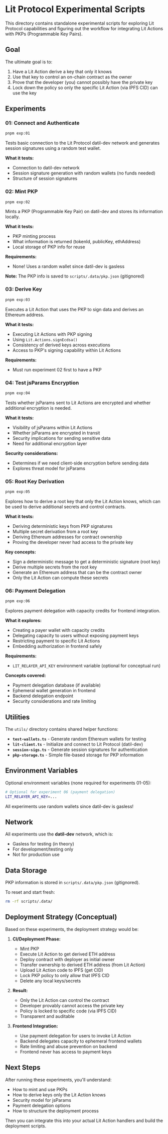# Lit Protocol Experimental Scripts

This directory contains standalone experimental scripts for exploring Lit Protocol capabilities and figuring out the workflow for integrating Lit Actions with PKPs (Programmable Key Pairs).

## Goal

The ultimate goal is to:
1. Have a Lit Action derive a key that only it knows
2. Use that key to control an on-chain contract as the owner
3. Prove that the developer (you) cannot possibly have the private key
4. Lock down the policy so only the specific Lit Action (via IPFS CID) can use the key

## Experiments

### 01: Connect and Authenticate
```bash
pnpm exp:01
```

Tests basic connection to the Lit Protocol datil-dev network and generates session signatures using a random test wallet.

**What it tests:**
- Connection to datil-dev network
- Session signature generation with random wallets (no funds needed)
- Structure of session signatures

### 02: Mint PKP
```bash
pnpm exp:02
```

Mints a PKP (Programmable Key Pair) on datil-dev and stores its information locally.

**What it tests:**
- PKP minting process
- What information is returned (tokenId, publicKey, ethAddress)
- Local storage of PKP info for reuse

**Requirements:**
- None! Uses a random wallet since datil-dev is gasless

**Note:** The PKP info is saved to `scripts/.data/pkp.json` (gitignored)

### 03: Derive Key
```bash
pnpm exp:03
```

Executes a Lit Action that uses the PKP to sign data and derives an Ethereum address.

**What it tests:**
- Executing Lit Actions with PKP signing
- Using `Lit.Actions.signEcdsa()`
- Consistency of derived keys across executions
- Access to PKP's signing capability within Lit Actions

**Requirements:**
- Must run experiment 02 first to have a PKP

### 04: Test jsParams Encryption
```bash
pnpm exp:04
```

Tests whether jsParams sent to Lit Actions are encrypted and whether additional encryption is needed.

**What it tests:**
- Visibility of jsParams within Lit Actions
- Whether jsParams are encrypted in transit
- Security implications for sending sensitive data
- Need for additional encryption layer

**Security considerations:**
- Determines if we need client-side encryption before sending data
- Explores threat model for jsParams

### 05: Root Key Derivation
```bash
pnpm exp:05
```

Explores how to derive a root key that only the Lit Action knows, which can be used to derive additional secrets and control contracts.

**What it tests:**
- Deriving deterministic keys from PKP signatures
- Multiple secret derivation from a root key
- Deriving Ethereum addresses for contract ownership
- Proving the developer never had access to the private key

**Key concepts:**
- Sign a deterministic message to get a deterministic signature (root key)
- Derive multiple secrets from the root key
- Generate an Ethereum address that can be the contract owner
- Only the Lit Action can compute these secrets

### 06: Payment Delegation
```bash
pnpm exp:06
```

Explores payment delegation with capacity credits for frontend integration.

**What it explores:**
- Creating a payer wallet with capacity credits
- Delegating capacity to users without exposing payment keys
- Restricting payment to specific Lit Actions
- Embedding authorization in frontend safely

**Requirements:**
- `LIT_RELAYER_API_KEY` environment variable (optional for conceptual run)

**Concepts covered:**
- Payment delegation database (if available)
- Ephemeral wallet generation in frontend
- Backend delegation endpoint
- Security considerations and rate limiting

## Utilities

The `utils/` directory contains shared helper functions:

- **`test-wallets.ts`** - Generate random Ethereum wallets for testing
- **`lit-client.ts`** - Initialize and connect to Lit Protocol (datil-dev)
- **`session-sigs.ts`** - Generate session signatures for authentication
- **`pkp-storage.ts`** - Simple file-based storage for PKP information

## Environment Variables

Optional environment variables (none required for experiments 01-05):

```bash
# Optional for experiment 06 (payment delegation)
LIT_RELAYER_API_KEY=...
```

All experiments use random wallets since datil-dev is gasless!

## Network

All experiments use the **datil-dev** network, which is:
- Gasless for testing (in theory)
- For development/testing only
- Not for production use

## Data Storage

PKP information is stored in `scripts/.data/pkp.json` (gitignored).

To reset and start fresh:
```bash
rm -rf scripts/.data/
```

## Deployment Strategy (Conceptual)

Based on these experiments, the deployment strategy would be:

1. **CI/Deployment Phase:**
   - Mint PKP
   - Execute Lit Action to get derived ETH address
   - Deploy contract with deployer as initial owner
   - Transfer ownership to derived ETH address (from Lit Action)
   - Upload Lit Action code to IPFS (get CID)
   - Lock PKP policy to only allow that IPFS CID
   - Delete any local keys/secrets

2. **Result:**
   - Only the Lit Action can control the contract
   - Developer provably cannot access the private key
   - Policy is locked to specific code (via IPFS CID)
   - Transparent and auditable

3. **Frontend Integration:**
   - Use payment delegation for users to invoke Lit Action
   - Backend delegates capacity to ephemeral frontend wallets
   - Rate limiting and abuse prevention on backend
   - Frontend never has access to payment keys

## Next Steps

After running these experiments, you'll understand:
- How to mint and use PKPs
- How to derive keys only the Lit Action knows
- Security model for jsParams
- Payment delegation options
- How to structure the deployment process

Then you can integrate this into your actual Lit Action handlers and build the deployment scripts.
